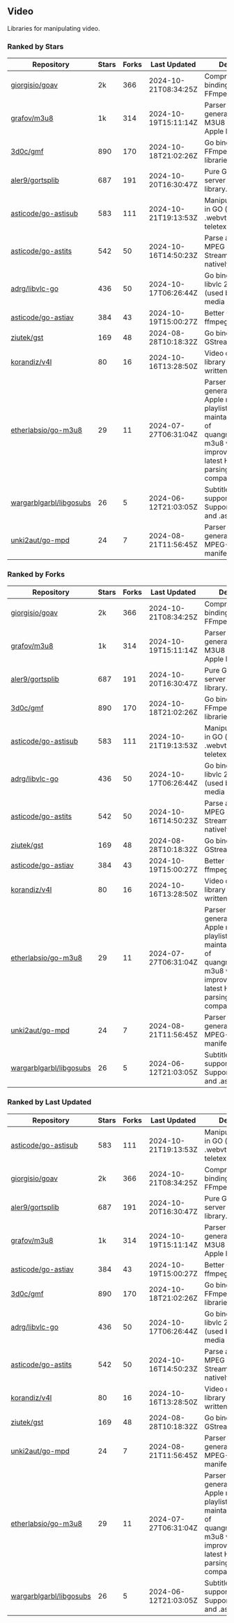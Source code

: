 ## Video

Libraries for manipulating video.

### Ranked by Stars

| Repository | Stars | Forks | Last Updated | Description | 
|------------|-------|-------|--------------|-------------|
| [giorgisio/goav](https://github.com/giorgisio/goav) | 2k | 366 | 2024-10-21T08:34:25Z |  Comprehensive Go bindings for FFmpeg. |
| [grafov/m3u8](https://github.com/grafov/m3u8) | 1k | 314 | 2024-10-19T15:11:14Z |  Parser and generator library of M3U8 playlists for Apple HLS. |
| [3d0c/gmf](https://github.com/3d0c/gmf) | 890 | 170 | 2024-10-18T21:02:26Z |  Go bindings for FFmpeg av\* libraries. |
| [aler9/gortsplib](https://github.com/aler9/gortsplib) | 687 | 191 | 2024-10-20T16:30:47Z |  Pure Go RTSP server and client library. |
| [asticode/go-astisub](https://github.com/asticode/go-astisub) | 583 | 111 | 2024-10-21T19:13:53Z |  Manipulate subtitles in GO (.srt, .stl, .ttml, .webvtt, .ssa/.ass, teletext, .smi, etc.). |
| [asticode/go-astits](https://github.com/asticode/go-astits) | 542 | 50 | 2024-10-16T14:50:23Z |  Parse and demux MPEG Transport Streams (.ts) natively in GO. |
| [adrg/libvlc-go](https://github.com/adrg/libvlc-go) | 436 | 50 | 2024-10-17T06:26:44Z |  Go bindings for libvlc 2.X/3.X/4.X (used by the VLC media player). |
| [asticode/go-astiav](https://github.com/asticode/go-astiav) | 384 | 43 | 2024-10-19T15:00:27Z |  Better C bindings for ffmpeg in GO. |
| [ziutek/gst](https://github.com/ziutek/gst) | 169 | 48 | 2024-08-28T10:18:32Z |  Go bindings for GStreamer. |
| [korandiz/v4l](https://github.com/korandiz/v4l) | 80 | 16 | 2024-10-16T13:28:50Z |  Video capture library for Linux, written in Go. |
| [etherlabsio/go-m3u8](https://github.com/etherlabsio/go-m3u8) | 29 | 11 | 2024-07-27T06:31:04Z |  Parser and generator library for Apple m3u8 playlists. Actively maintained version of quangngotan95/go-m3u8 with improvements and latest HLS playlist parsing compatibility. |
| [wargarblgarbl/libgosubs](https://github.com/wargarblgarbl/libgosubs) | 26 | 5 | 2024-06-12T21:03:05Z |  Subtitle format support for go. Supports .srt, .ttml, and .ass. |
| [unki2aut/go-mpd](https://github.com/unki2aut/go-mpd) | 24 | 7 | 2024-08-21T11:56:45Z |  Parser and generator library for MPEG-DASH manifest files. |

### Ranked by Forks

| Repository | Stars | Forks | Last Updated | Description | 
|------------|-------|-------|--------------|-------------|
| [giorgisio/goav](https://github.com/giorgisio/goav) | 2k | 366 | 2024-10-21T08:34:25Z |  Comprehensive Go bindings for FFmpeg. |
| [grafov/m3u8](https://github.com/grafov/m3u8) | 1k | 314 | 2024-10-19T15:11:14Z |  Parser and generator library of M3U8 playlists for Apple HLS. |
| [aler9/gortsplib](https://github.com/aler9/gortsplib) | 687 | 191 | 2024-10-20T16:30:47Z |  Pure Go RTSP server and client library. |
| [3d0c/gmf](https://github.com/3d0c/gmf) | 890 | 170 | 2024-10-18T21:02:26Z |  Go bindings for FFmpeg av\* libraries. |
| [asticode/go-astisub](https://github.com/asticode/go-astisub) | 583 | 111 | 2024-10-21T19:13:53Z |  Manipulate subtitles in GO (.srt, .stl, .ttml, .webvtt, .ssa/.ass, teletext, .smi, etc.). |
| [adrg/libvlc-go](https://github.com/adrg/libvlc-go) | 436 | 50 | 2024-10-17T06:26:44Z |  Go bindings for libvlc 2.X/3.X/4.X (used by the VLC media player). |
| [asticode/go-astits](https://github.com/asticode/go-astits) | 542 | 50 | 2024-10-16T14:50:23Z |  Parse and demux MPEG Transport Streams (.ts) natively in GO. |
| [ziutek/gst](https://github.com/ziutek/gst) | 169 | 48 | 2024-08-28T10:18:32Z |  Go bindings for GStreamer. |
| [asticode/go-astiav](https://github.com/asticode/go-astiav) | 384 | 43 | 2024-10-19T15:00:27Z |  Better C bindings for ffmpeg in GO. |
| [korandiz/v4l](https://github.com/korandiz/v4l) | 80 | 16 | 2024-10-16T13:28:50Z |  Video capture library for Linux, written in Go. |
| [etherlabsio/go-m3u8](https://github.com/etherlabsio/go-m3u8) | 29 | 11 | 2024-07-27T06:31:04Z |  Parser and generator library for Apple m3u8 playlists. Actively maintained version of quangngotan95/go-m3u8 with improvements and latest HLS playlist parsing compatibility. |
| [unki2aut/go-mpd](https://github.com/unki2aut/go-mpd) | 24 | 7 | 2024-08-21T11:56:45Z |  Parser and generator library for MPEG-DASH manifest files. |
| [wargarblgarbl/libgosubs](https://github.com/wargarblgarbl/libgosubs) | 26 | 5 | 2024-06-12T21:03:05Z |  Subtitle format support for go. Supports .srt, .ttml, and .ass. |

### Ranked by Last Updated

| Repository | Stars | Forks | Last Updated | Description | 
|------------|-------|-------|--------------|-------------|
| [asticode/go-astisub](https://github.com/asticode/go-astisub) | 583 | 111 | 2024-10-21T19:13:53Z |  Manipulate subtitles in GO (.srt, .stl, .ttml, .webvtt, .ssa/.ass, teletext, .smi, etc.). |
| [giorgisio/goav](https://github.com/giorgisio/goav) | 2k | 366 | 2024-10-21T08:34:25Z |  Comprehensive Go bindings for FFmpeg. |
| [aler9/gortsplib](https://github.com/aler9/gortsplib) | 687 | 191 | 2024-10-20T16:30:47Z |  Pure Go RTSP server and client library. |
| [grafov/m3u8](https://github.com/grafov/m3u8) | 1k | 314 | 2024-10-19T15:11:14Z |  Parser and generator library of M3U8 playlists for Apple HLS. |
| [asticode/go-astiav](https://github.com/asticode/go-astiav) | 384 | 43 | 2024-10-19T15:00:27Z |  Better C bindings for ffmpeg in GO. |
| [3d0c/gmf](https://github.com/3d0c/gmf) | 890 | 170 | 2024-10-18T21:02:26Z |  Go bindings for FFmpeg av\* libraries. |
| [adrg/libvlc-go](https://github.com/adrg/libvlc-go) | 436 | 50 | 2024-10-17T06:26:44Z |  Go bindings for libvlc 2.X/3.X/4.X (used by the VLC media player). |
| [asticode/go-astits](https://github.com/asticode/go-astits) | 542 | 50 | 2024-10-16T14:50:23Z |  Parse and demux MPEG Transport Streams (.ts) natively in GO. |
| [korandiz/v4l](https://github.com/korandiz/v4l) | 80 | 16 | 2024-10-16T13:28:50Z |  Video capture library for Linux, written in Go. |
| [ziutek/gst](https://github.com/ziutek/gst) | 169 | 48 | 2024-08-28T10:18:32Z |  Go bindings for GStreamer. |
| [unki2aut/go-mpd](https://github.com/unki2aut/go-mpd) | 24 | 7 | 2024-08-21T11:56:45Z |  Parser and generator library for MPEG-DASH manifest files. |
| [etherlabsio/go-m3u8](https://github.com/etherlabsio/go-m3u8) | 29 | 11 | 2024-07-27T06:31:04Z |  Parser and generator library for Apple m3u8 playlists. Actively maintained version of quangngotan95/go-m3u8 with improvements and latest HLS playlist parsing compatibility. |
| [wargarblgarbl/libgosubs](https://github.com/wargarblgarbl/libgosubs) | 26 | 5 | 2024-06-12T21:03:05Z |  Subtitle format support for go. Supports .srt, .ttml, and .ass. |

